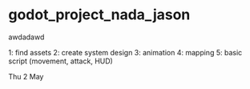 # godot_project_nada_jason
 awdadawd

1: find assets
2: create system design
3: animation
4: mapping
5: basic script (movement, attack, HUD)

Thu 2 May
